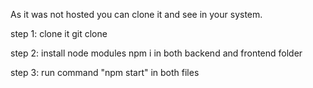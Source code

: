 As it was not hosted
you can clone it and see in your system.

step 1: clone it 
git clone 

step 2: install node modules 
npm i 
in both backend and frontend folder

step 3: run command "npm start" in both files

